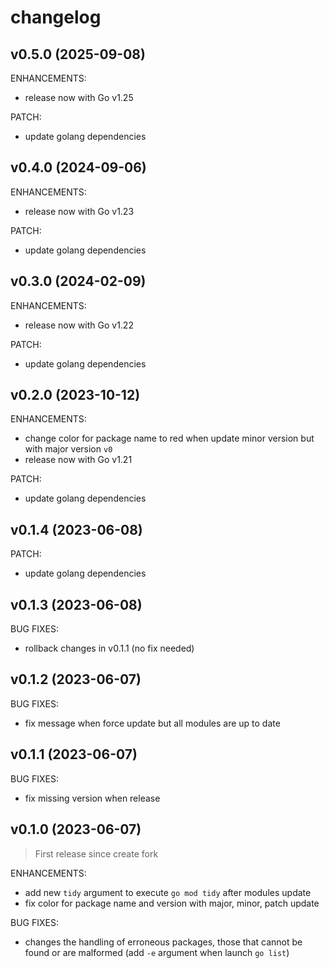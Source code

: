 <!-- markdownlint-disable-file MD013 MD041 -->
# changelog

## v0.5.0 (2025-09-08)

ENHANCEMENTS:

* release now with Go v1.25

PATCH:

* update golang dependencies

## v0.4.0 (2024-09-06)

ENHANCEMENTS:

* release now with Go v1.23

PATCH:

* update golang dependencies

## v0.3.0 (2024-02-09)

ENHANCEMENTS:

* release now with Go v1.22

PATCH:

* update golang dependencies

## v0.2.0 (2023-10-12)

ENHANCEMENTS:

* change color for package name to red when update minor version but with major version `v0`
* release now with Go v1.21

PATCH:

* update golang dependencies

## v0.1.4 (2023-06-08)

PATCH:

* update golang dependencies

## v0.1.3 (2023-06-08)

BUG FIXES:

* rollback changes in v0.1.1 (no fix needed)

## v0.1.2 (2023-06-07)

BUG FIXES:

* fix message when force update but all modules are up to date

## v0.1.1 (2023-06-07)

BUG FIXES:

* fix missing version when release

## v0.1.0 (2023-06-07)

> First release since create fork

ENHANCEMENTS:

* add new `tidy` argument to execute `go mod tidy` after modules update
* fix color for package name and version with major, minor, patch update

BUG FIXES:

* changes the handling of erroneous packages, those that cannot be found or are malformed (add `-e` argument when launch `go list`)
